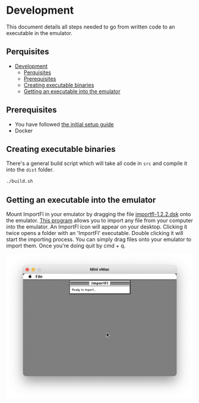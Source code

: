 # Development

This document details all steps needed to go from written code to an executable in the emulator.

## Perquisites

- [Development](#development)
  - [Perquisites](#perquisites)
  - [Prerequisites](#prerequisites)
  - [Creating executable binaries](#creating-executable-binaries)
  - [Getting an executable into the emulator](#getting-an-executable-into-the-emulator)


## Prerequisites

- You have followed [the initial setup guide](./SETUP.md) 
- Docker

## Creating executable binaries

There's a general build script which will take all code in `src` and compile it into the `dist` folder.

```bash
./build.sh
```

## Getting an executable into the emulator

Mount ImportFl in your emulator by dragging the file [importfl-1.2.2.dsk](../emulation/importfl-1.2.2.dsk) onto the emulator. [This program](https://www.gryphel.com/c/minivmac/extras/importfl/index.html) allows you to import any file from your computer into the emulator. An ImportFl icon will appear on your desktop. Clicking it twice opens a folder with an 'ImportFl' executable. Double clicking it will start the importing process. You can simply drag files onto your emulator to import them. Once you're doing quit by cmd + q.

![Mini vMac running ImportFL](./images/Mini%20vMac%20ImportFL%20.png)